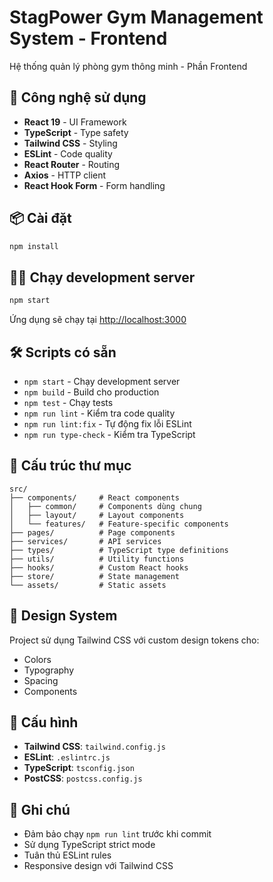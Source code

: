 # StagPower Gym Management System - Frontend

Hệ thống quản lý phòng gym thông minh - Phần Frontend

## 🚀 Công nghệ sử dụng

- **React 19** - UI Framework
- **TypeScript** - Type safety
- **Tailwind CSS** - Styling
- **ESLint** - Code quality
- **React Router** - Routing
- **Axios** - HTTP client
- **React Hook Form** - Form handling

## 📦 Cài đặt

```bash
npm install
```

## 🏃‍♂️ Chạy development server

```bash
npm start
```

Ứng dụng sẽ chạy tại [http://localhost:3000](http://localhost:3000)

## 🛠️ Scripts có sẵn

- `npm start` - Chạy development server
- `npm build` - Build cho production
- `npm test` - Chạy tests
- `npm run lint` - Kiểm tra code quality
- `npm run lint:fix` - Tự động fix lỗi ESLint
- `npm run type-check` - Kiểm tra TypeScript

## 📁 Cấu trúc thư mục

```
src/
├── components/     # React components
│   ├── common/     # Components dùng chung
│   ├── layout/     # Layout components
│   └── features/   # Feature-specific components
├── pages/          # Page components
├── services/       # API services
├── types/          # TypeScript type definitions
├── utils/          # Utility functions
├── hooks/          # Custom React hooks
├── store/          # State management
└── assets/         # Static assets
```

## 🎨 Design System

Project sử dụng Tailwind CSS với custom design tokens cho:
- Colors
- Typography
- Spacing
- Components

## 🔧 Cấu hình

- **Tailwind CSS**: `tailwind.config.js`
- **ESLint**: `.eslintrc.js`
- **TypeScript**: `tsconfig.json`
- **PostCSS**: `postcss.config.js`

## 📝 Ghi chú

- Đảm bảo chạy `npm run lint` trước khi commit
- Sử dụng TypeScript strict mode
- Tuân thủ ESLint rules
- Responsive design với Tailwind CSS
